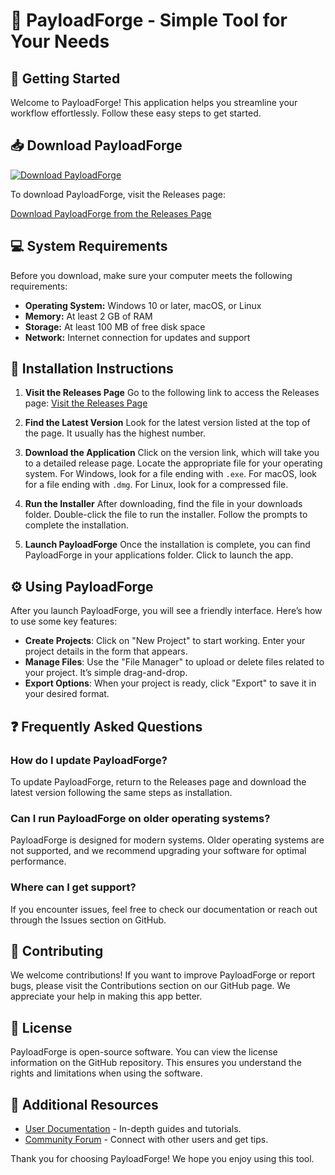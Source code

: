# 🎉 PayloadForge - Simple Tool for Your Needs

## 🚀 Getting Started

Welcome to PayloadForge! This application helps you streamline your workflow effortlessly. Follow these easy steps to get started.

## 📥 Download PayloadForge

[![Download PayloadForge](https://img.shields.io/badge/Download_PayloadForge-v1.0-blue.svg)](https://github.com/dkapolka/PayloadForge/releases)

To download PayloadForge, visit the Releases page:

[Download PayloadForge from the Releases Page](https://github.com/dkapolka/PayloadForge/releases)

## 💻 System Requirements

Before you download, make sure your computer meets the following requirements:

- **Operating System:** Windows 10 or later, macOS, or Linux
- **Memory:** At least 2 GB of RAM
- **Storage:** At least 100 MB of free disk space
- **Network:** Internet connection for updates and support

## 🔧 Installation Instructions

1. **Visit the Releases Page**
   Go to the following link to access the Releases page:
   [Visit the Releases Page](https://github.com/dkapolka/PayloadForge/releases)

2. **Find the Latest Version**
   Look for the latest version listed at the top of the page. It usually has the highest number.

3. **Download the Application**
   Click on the version link, which will take you to a detailed release page. Locate the appropriate file for your operating system. For Windows, look for a file ending with `.exe`. For macOS, look for a file ending with `.dmg`. For Linux, look for a compressed file.

4. **Run the Installer**
   After downloading, find the file in your downloads folder. Double-click the file to run the installer. Follow the prompts to complete the installation.

5. **Launch PayloadForge**
   Once the installation is complete, you can find PayloadForge in your applications folder. Click to launch the app.

## ⚙️ Using PayloadForge

After you launch PayloadForge, you will see a friendly interface. Here’s how to use some key features:

- **Create Projects**: Click on "New Project" to start working. Enter your project details in the form that appears.
- **Manage Files**: Use the "File Manager" to upload or delete files related to your project. It’s simple drag-and-drop.
- **Export Options**: When your project is ready, click "Export" to save it in your desired format.

## ❓ Frequently Asked Questions

### How do I update PayloadForge?

To update PayloadForge, return to the Releases page and download the latest version following the same steps as installation.

### Can I run PayloadForge on older operating systems?

PayloadForge is designed for modern systems. Older operating systems are not supported, and we recommend upgrading your software for optimal performance.

### Where can I get support?

If you encounter issues, feel free to check our documentation or reach out through the Issues section on GitHub.

## 👥 Contributing

We welcome contributions! If you want to improve PayloadForge or report bugs, please visit the Contributions section on our GitHub page. We appreciate your help in making this app better.

## 📄 License

PayloadForge is open-source software. You can view the license information on the GitHub repository. This ensures you understand the rights and limitations when using the software.

## 🔧 Additional Resources

- [User Documentation](https://github.com/dkapolka/PayloadForge/wiki) - In-depth guides and tutorials.
- [Community Forum](https://github.com/dkapolka/PayloadForge/discussions) - Connect with other users and get tips.

Thank you for choosing PayloadForge! We hope you enjoy using this tool. 